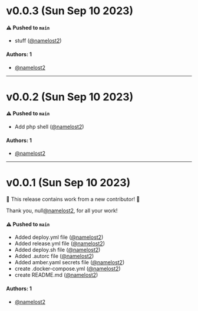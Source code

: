 # v0.0.3 (Sun Sep 10 2023)

#### ⚠️ Pushed to `main`

- stuff ([@namelost2](https://github.com/namelost2))

#### Authors: 1

- [@namelost2](https://github.com/namelost2)

---

# v0.0.2 (Sun Sep 10 2023)

#### ⚠️ Pushed to `main`

- Add php shell ([@namelost2](https://github.com/namelost2))

#### Authors: 1

- [@namelost2](https://github.com/namelost2)

---

# v0.0.1 (Sun Sep 10 2023)

:tada: This release contains work from a new contributor! :tada:

Thank you, null[@namelost2](https://github.com/namelost2), for all your work!

#### ⚠️ Pushed to `main`

- Added deploy.yml file ([@namelost2](https://github.com/namelost2))
- Added release.yml file ([@namelost2](https://github.com/namelost2))
- Added deploy.sh file ([@namelost2](https://github.com/namelost2))
- Added .autorc file ([@namelost2](https://github.com/namelost2))
- Added amber.yaml secrets file ([@namelost2](https://github.com/namelost2))
- create .docker-compose.yml ([@namelost2](https://github.com/namelost2))
- create README.md ([@namelost2](https://github.com/namelost2))

#### Authors: 1

- [@namelost2](https://github.com/namelost2)
